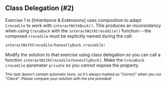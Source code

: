 ## Class Delegation (#2)

Exercise 1 in [Inheritance & Extensions] uses
composition to adapt `Crocodile` to work with `interactWithDuck()`. This
produces an inconsistency when using `CrocoDuck` with the
`interactWithCrocodile()` function---the composed `crocodile` must be explicitly
named during the call:

```kotlin
interactWithCrocodile(honestlyDuck.crocodile)
```

Modify the solution to that exercise using class delegation so you can call a
function `interactWithCrocodile(honestlyDuck)`. Make the `CrocoDuck`
`crocodile` parameter `private` so you *cannot* expose the property.

<sub> This task doesn't contain automatic tests,
so it's always marked as "Correct" when you run "Check".
Please compare your solution with the one provided! </sub>
